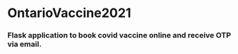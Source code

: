 # OntarioVaccine2021

### Flask application to book covid vaccine online and receive OTP via email.

